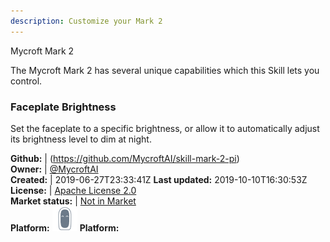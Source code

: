 ```yaml
---
description: Customize your Mark 2
---
```

Mycroft Mark 2

The Mycroft Mark 2 has several unique capabilities which this Skill lets you
control.

###  Faceplate Brightness
Set the faceplate to a specific brightness, or allow it to automatically adjust
its brightness level to dim at night.

**Github:** | (https://github.com/MycroftAI/skill-mark-2-pi)  
**Owner:** | [@MycroftAI](https://github.com/MycroftAI)  
**Created:** | 2019-06-27T23:33:41Z  **Last updated:** 2019-10-10T16:30:53Z  
**License:** | [Apache License 2.0](https://api.github.com/licenses/apache-2.0)  
**Market status:** | [Not in Market](https://market.mycroft.ai/skill/)  
**Platform:**   ![](.gitbook/assets/mark-2-icon.png) **Platform:**    
